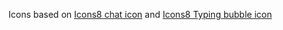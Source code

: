 Icons based on [Icons8 chat icon](https://icons8.com/icon/85701/chat) and [Icons8 Typing bubble icon](https://icons8.com/icons/set/typing-bubble)
